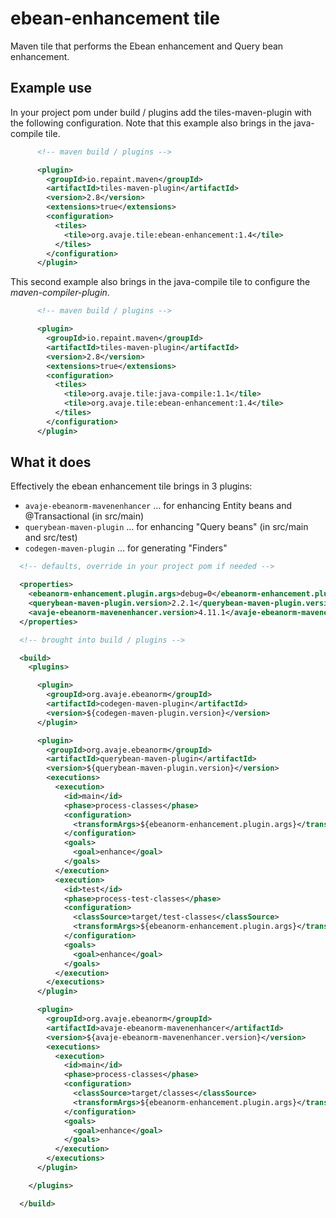 # ebean-enhancement tile

Maven tile that performs the Ebean enhancement and Query bean enhancement.

## Example use

In your project pom under build / plugins add the tiles-maven-plugin with the following configuration. Note that this example also brings in the java-compile tile.

```xml
      <!-- maven build / plugins -->

      <plugin>
        <groupId>io.repaint.maven</groupId>
        <artifactId>tiles-maven-plugin</artifactId>
        <version>2.8</version>
        <extensions>true</extensions>
        <configuration>
          <tiles>
            <tile>org.avaje.tile:ebean-enhancement:1.4</tile>
          </tiles>
        </configuration>
      </plugin>

```

This second example also brings in the java-compile tile to configure the *maven-compiler-plugin*. 

```xml
      <!-- maven build / plugins -->

      <plugin>
        <groupId>io.repaint.maven</groupId>
        <artifactId>tiles-maven-plugin</artifactId>
        <version>2.8</version>
        <extensions>true</extensions>
        <configuration>
          <tiles>
            <tile>org.avaje.tile:java-compile:1.1</tile>
            <tile>org.avaje.tile:ebean-enhancement:1.4</tile>
          </tiles>
        </configuration>
      </plugin>

```


## What it does

Effectively the ebean enhancement tile brings in 3 plugins:
- `avaje-ebeanorm-mavenenhancer` ... for enhancing Entity beans and @Transactional (in src/main)
- `querybean-maven-plugin` ... for enhancing "Query beans" (in src/main and src/test)
- `codegen-maven-plugin` ... for generating "Finders"

```xml
  <!-- defaults, override in your project pom if needed -->

  <properties>
    <ebeanorm-enhancement.plugin.args>debug=0</ebeanorm-enhancement.plugin.args>
    <querybean-maven-plugin.version>2.2.1</querybean-maven-plugin.version>
    <avaje-ebeanorm-mavenenhancer.version>4.11.1</avaje-ebeanorm-mavenenhancer.version>
  </properties>

  <!-- brought into build / plugins -->

  <build>
    <plugins>

      <plugin>
        <groupId>org.avaje.ebeanorm</groupId>
        <artifactId>codegen-maven-plugin</artifactId>
        <version>${codegen-maven-plugin.version}</version>
      </plugin>

      <plugin>
        <groupId>org.avaje.ebeanorm</groupId>
        <artifactId>querybean-maven-plugin</artifactId>
        <version>${querybean-maven-plugin.version}</version>
        <executions>
          <execution>
            <id>main</id>
            <phase>process-classes</phase>
            <configuration>
              <transformArgs>${ebeanorm-enhancement.plugin.args}</transformArgs>
            </configuration>
            <goals>
              <goal>enhance</goal>
            </goals>
          </execution>
          <execution>
            <id>test</id>
            <phase>process-test-classes</phase>
            <configuration>
              <classSource>target/test-classes</classSource>
              <transformArgs>${ebeanorm-enhancement.plugin.args}</transformArgs>
            </configuration>
            <goals>
              <goal>enhance</goal>
            </goals>
          </execution>
        </executions>
      </plugin>

      <plugin>
        <groupId>org.avaje.ebeanorm</groupId>
        <artifactId>avaje-ebeanorm-mavenenhancer</artifactId>
        <version>${avaje-ebeanorm-mavenenhancer.version}</version>
        <executions>
          <execution>
            <id>main</id>
            <phase>process-classes</phase>
            <configuration>
              <classSource>target/classes</classSource>
              <transformArgs>${ebeanorm-enhancement.plugin.args}</transformArgs>
            </configuration>
            <goals>
              <goal>enhance</goal>
            </goals>
          </execution>
        </executions>
      </plugin>

    </plugins>

  </build>

```

